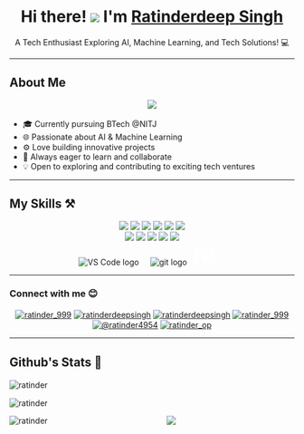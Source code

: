 <h1 align="center">Hi there! <img src="https://media.giphy.com/media/hvRJCLFzcasrR4ia7z/giphy.gif" width="35"> I'm <a href="https://github.com/your-username">Ratinderdeep Singh</a></h1>
<p align="center">
  A Tech Enthusiast Exploring AI, Machine Learning, and Tech Solutions! 💻
</p>

---

<h2 align="left">About Me</h2>
<p align="center">
  <img src="https://media.giphy.com/media/f3iwJFOVOwuy7K6FFw/giphy.gif" width="400" />
</p>

- 🎓 Currently pursuing BTech @NITJ
- 🌐 Passionate about AI & Machine Learning
- ⚙️ Love building innovative projects
- 🚀 Always eager to learn and collaborate
- 💡 Open to exploring and contributing to exciting tech ventures

---

<h2 align="left">My Skills ⚒️</h2>
<p align="center">
  <img src="https://img.shields.io/badge/-HTML%20%2F%20CSS-red?style=flat-square&logo=html5&logoColor=white" />
  <img src="https://img.shields.io/badge/-JavaScript-black?style=flat-square&logo=javascript&logoColor=yellow" />
  <img src="https://img.shields.io/badge/--darkblue?style=flat-square&logo=c&logoColor=white" />
  <img src="https://img.shields.io/badge/-++-darkblue?style=flat-square&logo=c&logoColor=white" />
  <img src="https://img.shields.io/badge/-Python-darkgreen?style=flat-square&logo=python&logoColor=white" />
  <img src="https://img.shields.io/badge/-AI%20%2F%20Machine%20Learning-orange?style=flat-square&logo=matplotlib&logoColor=white" />
  <br/>
  <img src="https://img.shields.io/badge/-Jupyter-grey?style=flat-square&logo=jupyter&logoColor=yelloworange" />
  <img src="https://img.shields.io/badge/-Kaggle-blue?style=flat-square&logo=kaggle&logoColor=white" />
  <img src="https://img.shields.io/badge/-Pandas-darkblue?style=flat-square&logo=pandas&logoColor=white" />
  <img src="https://img.shields.io/badge/-scikitlearn-black?style=flat-square&logo=scikitlearn&logoColor=yellow" />
  <img src="https://img.shields.io/badge/-numpy-blue?style=flat-square&logo=numpy&logoColor=white" />
  <br/>
  <img src="https://cdn.jsdelivr.net/gh/devicons/devicon/icons/vscode/vscode-original.svg" height="30" alt="VS Code logo"  />
  <img width="12" />
  <img src="https://cdn.jsdelivr.net/gh/devicons/devicon/icons/git/git-original.svg" height="30" alt="git logo"  />
  <img width="5" />
  <img src="github.png" width="35" height="30"/>
  <img width="12" />
  <img height="40" />
</p>

---

<h3 align="left">Connect with me 😊</h3>
<p align="center">
  <a href="https://twitter.com/ratinder_999" target="blank"><img align="center" src="https://raw.githubusercontent.com/rahuldkjain/github-profile-readme-generator/master/src/images/icons/Social/twitter.svg" alt="ratinder_999" height="30" width="40" /></a>
  <a href="https://linkedin.com/in/ratinderdeepsingh" target="blank"><img align="center" src="https://raw.githubusercontent.com/rahuldkjain/github-profile-readme-generator/master/src/images/icons/Social/linked-in-alt.svg" alt="ratinderdeepsingh" height="30" width="40" /></a>
  <a href="https://kaggle.com/ratinderdeepsingh" target="blank"><img align="center" src="https://raw.githubusercontent.com/rahuldkjain/github-profile-readme-generator/master/src/images/icons/Social/kaggle.svg" alt="ratinderdeepsingh" height="30" width="40" /></a>
  <a href="https://instagram.com/ratinder_999" target="blank"><img align="center" src="https://raw.githubusercontent.com/rahuldkjain/github-profile-readme-generator/master/src/images/icons/Social/instagram.svg" alt="ratinder_999" height="30" width="40" /></a>
  <a href="https://medium.com/@ratinder4954" target="blank"><img align="center" src="https://raw.githubusercontent.com/rahuldkjain/github-profile-readme-generator/master/src/images/icons/Social/medium.svg" alt="@ratinder4954" height="30" width="40" /></a>
  <a href="https://www.leetcode.com/ratinder_op" target="blank"><img align="center" src="https://raw.githubusercontent.com/rahuldkjain/github-profile-readme-generator/master/src/images/icons/Social/leet-code.svg" alt="ratinder_op" height="30" width="40" /></a>
</p>

---

<h2>Github's Stats 📶</h2>
<p><img align="center" src="https://github-readme-streak-stats.herokuapp.com/?user=iamratinder&theme=dark&bg_color=000000" alt="ratinder" /></p>
<p><img align="center" src="https://github-readme-stats.vercel.app/api?username=iamratinder&show_icons=true&theme=dark&bg_color=000000&locale=en" alt="ratinder" /></p>
<p><img align="left" src="https://github-readme-stats.vercel.app/api/top-langs?username=iamratinder&show_icons=true&theme=dark&bg_color=000000&locale=en&layout=compact" alt="ratinder" /></p>



<p align="center">
  <img src="https://media.giphy.com/media/umYMU8G2ixG5mJBDo5/giphy.gif?cid=790b761161xjlpqj70b1zrg39v5pq4wnfvv5olpmt9o4fqq9&ep=v1_gifs_search&rid=giphy.gif&ct=g" width="200" />
</p>
